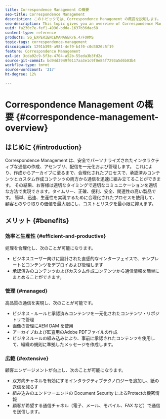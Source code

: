 ```yaml
---
title: Correspondence Management の概要
seo-title: Correspondence Management
description: このトピックでは、Correspondence Management の概要を説明します。
seo-description: This topic gives you an overview of Correspondence Management.
uuid: fa230c7e-fef1-4996-bdda-1637b36dac68
content-type: reference
products: SG_EXPERIENCEMANAGER/6.4/FORMS
topic-tags: correspondence-management
discoiquuid: 1291b395-a981-4ef9-b4f0-c0d3026c5f19
feature: Correspondence Management
exl-id: 3cda92c9-5f3e-4704-a52b-55eda3b3fd2a
source-git-commit: bd94d3949f0117aa3e1c9f0e84f7293a5d6b03b4
workflow-type: tm+mt
source-wordcount: '217'
ht-degree: 12%

---
```


# Correspondence Management の概要 {#correspondence-management-overview}

## はじめに {#introduction}

Correspondence Management は、安全でパーソナライズされたインタラクティブな通信の作成、アセンブリ、配信を一元化および管理します。 これにより、作成からアーカイブに至るまで、合理化されたプロセスで、承認済みコンテンツとカスタム作成コンテンツの両方から通信を迅速に組み立てることができます。 その結果、お客様は適切なタイミングで適切なコミュニケーションを適切な方法で実現できます。タイムリー、正確、便利、安全、関連性の高い製品です。 簡単、迅速、生産性を実現するために合理化されたプロセスを使用して、顧客とのやり取りの価値を最大限にし、コストとリスクを最小限に抑えます。

## メリット {#benefits}

### 効率と生産性 {#efficient-and-productive}

処理を合理化し、次のことが可能になります。

* ビジネスユーザー向けに設計された直感的なインターフェイスで、テンプレートとコンテンツをデプロイおよび管理します
* 承認済みのコンテンツおよびカスタム作成コンテンツから通信情報を簡単にまとめることができます。

### 管理 {#managed}

高品質の通信を実現し、次のことが可能です。

* ビジネス・ルールと承認済みコンテンツを一元化されたコンテンツ・リポジトリで管理
* 画像の管理にAEM DAM を使用
* アーカイブおよび監査用のAdobe PDFファイルの作成
* ビジネスルールの組み込みにより、事前に承認されたコンテンツを使用して、組織の規則に準拠したメッセージを作成します。

### 広範 {#extensive}

顧客エンゲージメントが向上し、次のことが可能になります。

* 双方向チャネルを有効にするインタラクティブテクノロジーを追加し、紙の送信を減らす
* 組み込みのエンドツーエンドの Document Security によるProtectの機密情報
* 顧客が希望する通信チャネル（電子、メール、モバイル、FAX など）で通信を送信します。
